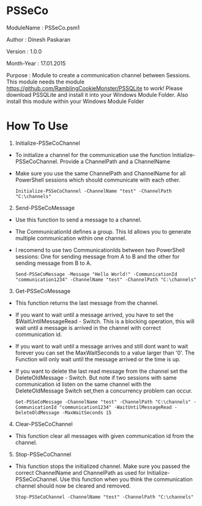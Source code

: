 # PSSeCo

 ModuleName		:	PSSeCo.psm1
 
 Author			:	Dinesh Paskaran 
 
 Version		:	1.0.0
 
 Month-Year		:	17.01.2015
 
 Purpose		:	Module to create a communication channel between 
 					Sessions.
					This module needs the module 
					https://github.com/RamblingCookieMonster/PSSQLite
					to work! 
					Please download PSSQLite and install it into your Windows Module Folder.
					Also install this module within your Windows  Module Folder

# How To Use
1. Initialize-PSSeCoChannel
 * To initialize a channel for the communication use the function Initialize-PSSeCoChannel. Provide a ChannelPath and a ChannelName
 * Make sure you use the same ChannelPath and ChannelName for all PowerShell sessions which should communicate with each other.
 
    `Initialize-PSSeCoChannel -ChannelName "test" -ChannelPath "C:\channels"`
 
2. Send-PSSeCoMessage
 * Use this function to send a message to a channel.
 * The CommunicationId defines a group. This Id allows you to generate multiple communication within one channel. 
 * I recomend to use two CommunicationIds between two PowerShell sessions: One for sending message from A to B and the other for sending message from B to A.
 
    `Send-PSSeCoMessage -Message "Hello World!" -CommunicationId "communication1234" -ChannelName "test" -ChannelPath "C:\channels"`

3. Get-PSSeCoMessage
 * This function returns the last message from the channel.
 * If you want to wait until a message arrived, you have to set
 the $WaitUntilMessageRead - Switch. This is a blocking operation,
 this will wait until a message is arrived in the channel with 
 correct communication id. 
 * If you want to wait until a message arrives and still dont want to wait forever you can set the MaxWaitSeconds to a value larger than '0'. The Function will only wait until the message arrived or the time is up.
 * If you want to delete the last read message from the channel set the DeleteOldMessage - Switch. But note if two sessions with same communication id listen on the same channel with the DeleteOldMessage Switch set,then a concurrency problem can occur.
 
    `Get-PSSeCoMessage -ChannelName "test" -ChannelPath "C:\channels" -CommunicationId "communication1234" -WaitUntilMessageRead -DeleteOldMessage -MaxWaitSeconds 15 `  

4. Clear-PSSeCoChannel
 * This function clear all messages with given communication id from the channel. 
     
5.  Stop-PSSeCoChannel
 * This function stops the initialized channel. Make sure you passed the correct ChannelName and ChannelPath as used for Initialize-PSSeCoChannel. Use this function when you think the communication channel should now be cleared and removed.

   `Stop-PSSeCoChannel -ChannelName "test" -ChannelPath "C:\channels"`
